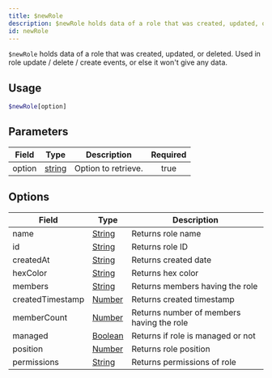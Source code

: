 ```yaml
---
title: $newRole
description: $newRole holds data of a role that was created, updated, or deleted. Used in role update / delete / create events, or else it won't give any data.
id: newRole
---
```


`$newRole` holds data of a role that was created, updated, or deleted. Used in role update / delete / create events,
or else it won't give any data.

## Usage

```php
$newRole[option]
```

## Parameters

| Field  | Type                                                                                              | Description         | Required |
| ------ | ------------------------------------------------------------------------------------------------- | ------------------- | :------: |
| option | [string](https://developer.mozilla.org/en-US/docs/Web/JavaScript/Reference/Global_Objects/String) | Option to retrieve. |   true   |

## Options
| Field  | Type                                                                                              | Description |
| ------ | ---- | ------ |
| name | [String](https://developer.mozilla.org/en-US/docs/Web/JavaScript/Reference/Global_Objects/String) | Returns role name |
| id | [String](https://developer.mozilla.org/en-US/docs/Web/JavaScript/Reference/Global_Objects/String) | Returns role ID |
| createdAt | [String](https://developer.mozilla.org/en-US/docs/Web/JavaScript/Reference/Global_Objects/String) | Returns created date |
| hexColor | [String](https://developer.mozilla.org/en-US/docs/Web/JavaScript/Reference/Global_Objects/String) | Returns hex color |
| members | [String](https://developer.mozilla.org/en-US/docs/Web/JavaScript/Reference/Global_Objects/String) | Returns members having the role |
| createdTimestamp | [Number](https://developer.mozilla.org/en-US/docs/Web/JavaScript/Reference/Global_Objects/Number) | Returns created timestamp |
| memberCount | [Number](https://developer.mozilla.org/en-US/docs/Web/JavaScript/Reference/Global_Objects/Number) | Returns number of members having the role |
| managed | [Boolean](https://developer.mozilla.org/en-US/docs/Web/JavaScript/Reference/Global_Objects/Boolean) | Returns if role is managed or not |
| position | [Number](https://developer.mozilla.org/en-US/docs/Web/JavaScript/Reference/Global_Objects/Number) | Returns role position |
| permissions | [String](https://developer.mozilla.org/en-US/docs/Web/JavaScript/Reference/Global_Objects/String) | Returns permissions of role |


